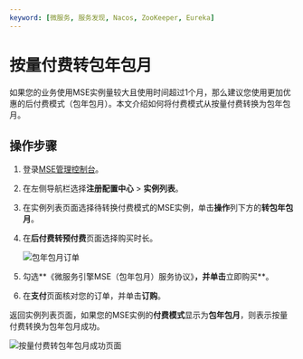 ```yaml
---
keyword: [微服务, 服务发现, Nacos, ZooKeeper, Eureka]
---
```


# 按量付费转包年包月

如果您的业务使用MSE实例量较大且使用时间超过1个月，那么建议您使用更加优惠的后付费模式（包年包月）。本文介绍如何将付费模式从按量付费转换为包年包月。

## 操作步骤

1.  登录[MSE管理控制台](https://mse.console.aliyun.com)。

2.  在左侧导航栏选择**注册配置中心** \> **实例列表**。

3.  在实例列表页面选择待转换付费模式的MSE实例，单击**操作**列下方的**转包年包月**。

4.  在**后付费转预付费**页面选择购买时长。

    ![包年包月订单](https://static-aliyun-doc.oss-accelerate.aliyuncs.com/assets/img/zh-CN/4428673061/p75262.png)

5.  勾选**《微服务引擎MSE（包年包月）服务协议》**，并单击**立即购买**。

6.  在**支付**页面核对您的订单，并单击**订购**。


返回实例列表页面，如果您的MSE实例的**付费模式**显示为**包年包月**，则表示按量付费转换为包年包月成功。

![按量付费转包年包月成功页面](https://static-aliyun-doc.oss-accelerate.aliyuncs.com/assets/img/zh-CN/4988673061/p75266.png)

